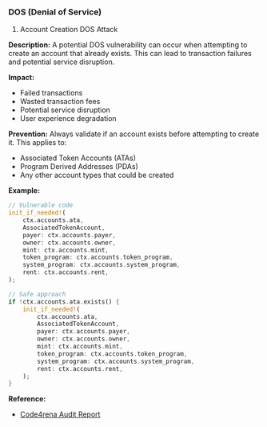 ### DOS (Denial of Service)

1. Account Creation DOS Attack

**Description:**
A potential DOS vulnerability can occur when attempting to create an account that already exists. This can lead to transaction failures and potential service disruption.

**Impact:**
- Failed transactions
- Wasted transaction fees
- Potential service disruption
- User experience degradation

**Prevention:**
Always validate if an account exists before attempting to create it. This applies to:
- Associated Token Accounts (ATAs)
- Program Derived Addresses (PDAs)
- Any other account types that could be created

**Example:**
```rust
// Vulnerable code
init_if_needed!(
    ctx.accounts.ata,
    AssociatedTokenAccount,
    payer: ctx.accounts.payer,
    owner: ctx.accounts.owner,
    mint: ctx.accounts.mint,
    token_program: ctx.accounts.token_program,
    system_program: ctx.accounts.system_program,
    rent: ctx.accounts.rent,
);

// Safe approach
if !ctx.accounts.ata.exists() {
    init_if_needed!(
        ctx.accounts.ata,
        AssociatedTokenAccount,
        payer: ctx.accounts.payer,
        owner: ctx.accounts.owner,
        mint: ctx.accounts.mint,
        token_program: ctx.accounts.token_program,
        system_program: ctx.accounts.system_program,
        rent: ctx.accounts.rent,
    );
}
```

**Reference:**
- [Code4rena Audit Report](https://code4rena.com/audits/2025-01-pump-science/submissions/F-3)



